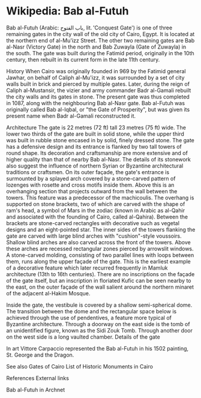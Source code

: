 
# Wikipedia: Bab al-Futuh
Bab al-Futuh (Arabic: باب الفتوح, lit. 'Conquest Gate') is one of three remaining gates in the city wall of the old city of Cairo, Egypt. It is located at the northern end of al-Mu'izz Street. The other two remaining gates are Bab al-Nasr (Victory Gate) in the north and Bab Zuwayla (Gate of Zuwayla) in the south. The gate was built during the Fatimid period, originally in the 10th century, then rebuilt in its current form in the late 11th century.

History
When Cairo was originally founded in 969 by the Fatimid general Jawhar, on behalf of Caliph al-Mu'izz, it was surrounded by a set of city walls built in brick and pierced by multiple gates. Later, during the reign of Caliph al-Mustansir, the vizier and army commander Badr al-Gamali rebuilt the city walls and its gates in stone. The present gate was thus completed in 1087, along with the neighbouring Bab al-Nasr gate. Bab al-Futuh was originally called Bab al-Iqbal, or "the Gate of Prosperity", but was given its present name when Badr al-Gamali reconstructed it.

Architecture
The gate is 22 metres (72 ft) tall 23 metres (75 ft) wide. The lower two thirds of the gate are built in solid stone, while the upper third was built in rubble stone encased in by solid, finely dressed stone. The gate has a defensive design and its entrance is flanked by two tall towers of round shape. Its decoration and craftsmanship are more extensive and of higher quality than that of nearby Bab al-Nasr. The details of its stonework also suggest the influence of northern Syrian or Byzantine architectural traditions or craftsmen.
On its outer façade, the gate's entrance is surmounted by a splayed arch covered by a stone-carved pattern of lozenges with rosette and cross motifs inside them. Above this is an overhanging section that projects outward from the wall between the towers. This feature was a predecessor of the machicoulis. The overhang is supported on stone brackets, two of which are carved with the shape of ram's head, a symbol of Mars in the zodiac (known in Arabic as al-Qahir and associated with the founding of Cairo, called al-Qahira). Between the brackets are stone-carved rectangles with decorative such as vegetal designs and an eight-pointed star. The inner sides of the towers flanking the gate are carved with large blind arches with "cushion"-style voussoirs. Shallow blind arches are also carved across the front of the towers. Above these arches are recessed rectangular zones pierced by arrowslit windows. A stone-carved molding, consisting of two parallel lines with loops between them, runs along the upper façade of the gate. This is the earliest example of a decorative feature which later recurred frequently in Mamluk architecture (13th to 16th centuries). There are no inscriptions on the façade of the gate itself, but an inscription in floriated Kufic can be seen nearby to the east, on the outer façade of the wall salient around the northern minaret of the adjacent al-Hakim Mosque.

Inside the gate, the vestibule is covered by a shallow semi-spherical dome. The transition between the dome and the rectangular space below is achieved through the use of pendentives, a feature more typical of Byzantine architecture. Through a doorway on the east side is the tomb of an unidentified figure, known as the Sidi Zouk Tomb. Through another door on the west side is a long vaulted chamber.
	Details of the gate

In art
Vittore Carpaccio represented the Bab al-Futuh in his 1502 painting, St. George and the Dragon.

See also
Gates of Cairo
List of Historic Monuments in Cairo

References
External links

Bab al-Futuh in Archnet